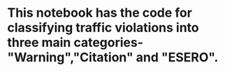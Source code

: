 # This notebook has the code for classifying traffic violations into three main categories-"Warning","Citation" and "ESERO".
